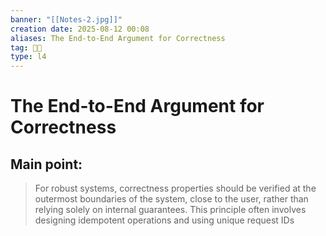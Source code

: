 ```yaml
---
banner: "[[Notes-2.jpg]]"
creation date: 2025-08-12 00:08
aliases: The End-to-End Argument for Correctness
tag: 👨‍💻
type: l4
---
```

# The End-to-End Argument for Correctness
## Main point:
> For robust systems, correctness properties should be verified at the outermost boundaries of the system, close to the user, rather than relying solely on internal guarantees. This principle often involves designing idempotent operations and using unique request IDs

